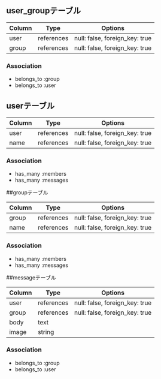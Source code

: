 
## user_groupテーブル

|Column|Type|Options|
|------|----|-------|
|user|references|null: false, foreign_key: true|
|group|references|null: false, foreign_key: true|

### Association
- belongs_to :group
- belongs_to :user

## userテーブル

|Column|Type|Options|
|------|----|-------|
|user|references|null: false, foreign_key: true|
|name|references|null: false, foreign_key: true|


### Association
- has_many :members
- has_many :messages

##groupテーブル

|Column|Type|Options|
|------|----|-------|
|group|references|null: false, foreign_key: true|
|name|references|null: false, foreign_key: true|

### Association
- has_many :members
- has_many :messages

##messageテーブル

|Column|Type|Options|
|------|----|-------|
|user|references|null: false, foreign_key: true|
|group|references|null: false, foreign_key: true|
|body|text|
|image|string|

### Association
- belongs_to :group
- belongs_to :user
